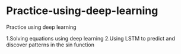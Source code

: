 # Practice-using-deep-learning
Practice using deep learning

1.Solving equations using deep learning
2.Using LSTM to predict and discover patterns in the sin function

